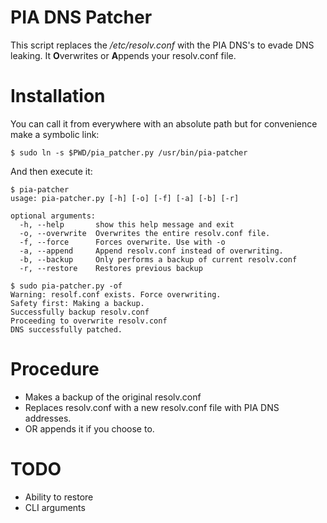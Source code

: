# PIA DNS Patcher
This script replaces the */etc/resolv.conf* with the PIA DNS's to evade DNS leaking.
It **O**verwrites or **A**ppends your resolv.conf file.

# Installation
You can call it from everywhere with an absolute path but for convenience make a symbolic link:

`$ sudo ln -s $PWD/pia_patcher.py /usr/bin/pia-patcher`

And then execute it:
```
$ pia-patcher
usage: pia-patcher.py [-h] [-o] [-f] [-a] [-b] [-r]

optional arguments:
  -h, --help       show this help message and exit
  -o, --overwrite  Overwrites the entire resolv.conf file.
  -f, --force      Forces overwrite. Use with -o
  -a, --append     Append resolv.conf instead of overwriting.
  -b, --backup     Only performs a backup of current resolv.conf
  -r, --restore    Restores previous backup
```

```
$ sudo pia-patcher.py -of
Warning: resolf.conf exists. Force overwriting.
Safety first: Making a backup.
Successfully backup resolv.conf
Proceeding to overwrite resolv.conf
DNS successfully patched.
```

# Procedure
* Makes a backup of the original resolv.conf
* Replaces resolv.conf with a new resolv.conf file with PIA DNS addresses.
*	OR appends it if you choose to.

# TODO
* Ability to restore
* CLI arguments